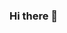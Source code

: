 ### Hi there 👋

<!--
**xuuhaa/xuuhaa** is a ✨ _special_ ✨ repository because its `README.md` (this file) appears on your GitHub profile.
<div align="center"> <img src="https://metrics.lecoq.io/sun0225SUN?template=classic&config.timezone=Asia%2FNanjing"> </div>
Here are some ideas to get you started:

- 🔭 I’m currently working on ...
- 🌱 I’m currently learning ...
- 👯 I’m looking to collaborate on ...
- 🤔 I’m looking for help with ...
- 💬 Ask me about ...
- 📫 How to reach me: ...
- 😄 Pronouns: ...
- ⚡ Fun fact: ...
-->
